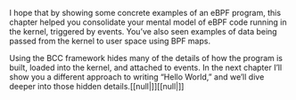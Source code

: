 I hope that by showing some concrete examples of an eBPF program, this chapter helped you consolidate your mental model of eBPF code running in the kernel, triggered by events. You’ve also seen examples of data being passed from the kernel to user space using BPF maps.

Using the BCC framework hides many of the details of how the program is built, loaded into the kernel, and attached to events. In the next chapter I’ll show you a different approach to writing “Hello World,” and we’ll dive deeper into those hidden details.[[null|]][[null|]]